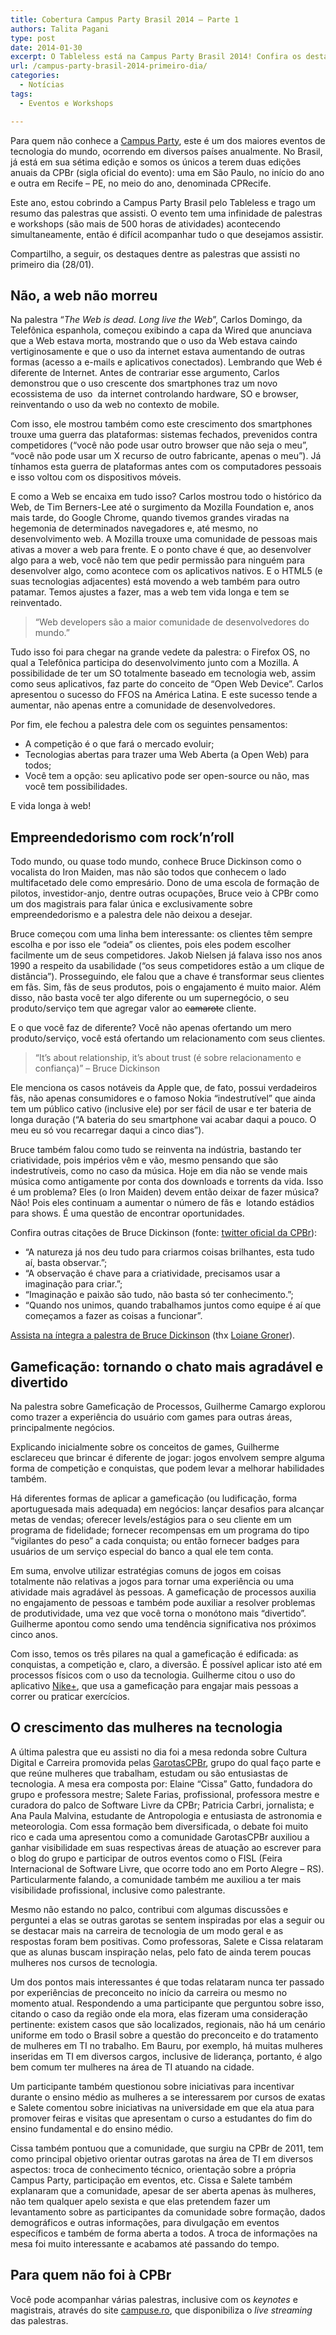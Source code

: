```yaml
---
title: Cobertura Campus Party Brasil 2014 – Parte 1
authors: Talita Pagani
type: post
date: 2014-01-30
excerpt: O Tableless está na Campus Party Brasil 2014! Confira os destaques do primeiro dia do evento (28/01).
url: /campus-party-brasil-2014-primeiro-dia/
categories:
  - Notícias
tags:
  - Eventos e Workshops

---
```

Para quem não conhece a [Campus Party][1], este é um dos maiores eventos de tecnologia do mundo, ocorrendo em diversos países anualmente. No Brasil, já está em sua sétima edição e somos os únicos a terem duas edições anuais da CPBr (sigla oficial do evento): uma em São Paulo, no início do ano e outra em Recife – PE, no meio do ano, denominada CPRecife.

Este ano, estou cobrindo a Campus Party Brasil pelo Tableless e trago um resumo das palestras que assisti. O evento tem uma infinidade de palestras e workshops (são mais de 500 horas de atividades) acontecendo simultaneamente, então é difícil acompanhar tudo o que desejamos assistir.

Compartilho, a seguir, os destaques dentre as palestras que assisti no primeiro dia (28/01).

## Não, a web não morreu

Na palestra “_The Web is dead. Long live the Web_”, Carlos Domingo, da Telefônica espanhola, começou exibindo a capa da Wired que anunciava que a Web estava morta, mostrando que o uso da Web estava caindo vertiginosamente e que o uso da internet estava aumentando de outras formas (acesso a e-mails e aplicativos conectados). Lembrando que Web é diferente de Internet. Antes de contrariar esse argumento, Carlos demonstrou que o uso crescente dos smartphones traz um novo ecossistema de uso  da internet controlando hardware, SO e browser, reinventando o uso da web no contexto de mobile.

Com isso, ele mostrou também como este crescimento dos smartphones trouxe uma guerra das plataformas: sistemas fechados, prevenidos contra competidores (“você não pode usar outro browser que não seja o meu”, “você não pode usar um X recurso de outro fabricante, apenas o meu”). Já tínhamos esta guerra de plataformas antes com os computadores pessoais e isso voltou com os dispositivos móveis.

E como a Web se encaixa em tudo isso? Carlos mostrou todo o histórico da Web, de Tim Berners-Lee até o surgimento da Mozilla Foundation e, anos mais tarde, do Google Chrome, quando tivemos grandes viradas na hegemonia de determinados navegadores e, até mesmo, no desenvolvimento web. A Mozilla trouxe uma comunidade de pessoas mais ativas a mover a web para frente. E o ponto chave é que, ao desenvolver algo para a web, você não tem que pedir permissão para ninguém para desenvolver algo, como acontece com os aplicativos nativos. E o HTML5 (e suas tecnologias adjacentes) está movendo a web também para outro patamar. Temos ajustes a fazer, mas a web tem vida longa e tem se reinventado.

> “Web developers são a maior comunidade de desenvolvedores do mundo.”

Tudo isso foi para chegar na grande vedete da palestra: o Firefox OS, no qual a Telefônica participa do desenvolvimento junto com a Mozilla. A possibilidade de ter um SO totalmente baseado em tecnologia web, assim como seus aplicativos, faz parte do conceito de “Open Web Device”. Carlos apresentou o sucesso do FFOS na América Latina. E este sucesso tende a aumentar, não apenas entre a comunidade de desenvolvedores.

Por fim, ele fechou a palestra dele com os seguintes pensamentos:

  * A competição é o que fará o mercado evoluir;
  * Tecnologias abertas para trazer uma Web Aberta (a Open Web) para todos;
  * Você tem a opção: seu aplicativo pode ser open-source ou não, mas você tem possibilidades.

E vida longa à web!

## Empreendedorismo com rock’n’roll

Todo mundo, ou quase todo mundo, conhece Bruce Dickinson como o vocalista do Iron Maiden, mas não são todos que conhecem o lado multifacetado dele como empresário. Dono de uma escola de formação de pilotos, investidor-anjo, dentre outras ocupações, Bruce veio à CPBr como um dos magistrais para falar única e exclusivamente sobre empreendedorismo e a palestra dele não deixou a desejar.

Bruce começou com uma linha bem interessante: os clientes têm sempre escolha e por isso ele “odeia” os clientes, pois eles podem escolher facilmente um de seus competidores. Jakob Nielsen já falava isso nos anos 1990 a respeito da usabilidade (“os seus competidores estão a um clique de distância”). Prosseguindo, ele falou que a chave é transformar seus clientes em fãs. Sim, fãs de seus produtos, pois o engajamento é muito maior. Além disso, não basta você ter algo diferente ou um supernegócio, o seu produto/serviço tem que agregar valor ao <span style="text-decoration: line-through">camarote</span> cliente.

E o que você faz de diferente? Você não apenas ofertando um mero produto/serviço, você está ofertando um relacionamento com seus clientes.

> “It’s about relationship, it’s about trust (é sobre relacionamento e confiança)” &#8211; Bruce Dickinson

Ele menciona os casos notáveis da Apple que, de fato, possui verdadeiros fãs, não apenas consumidores e o famoso Nokia “indestrutível” que ainda tem um público cativo (inclusive ele) por ser fácil de usar e ter bateria de longa duração (“A bateria do seu smartphone vai acabar daqui a pouco. O meu eu só vou recarregar daqui a cinco dias”).

Bruce também falou como tudo se reinventa na indústria, bastando ter criatividade, pois impérios vêm e vão, mesmo pensando que são indestrutíveis, como no caso da música. Hoje em dia não se vende mais música como antigamente por conta dos downloads e torrents da vida. Isso é um problema? Eles (o Iron Maiden) devem então deixar de fazer música? Não! Pois eles continuam a aumentar o número de fãs e  lotando estádios para shows. É uma questão de encontrar oportunidades.

Confira outras citações de Bruce Dickinson (fonte: [twitter oficial da CPBr][2]):

  * &#8220;A natureza já nos deu tudo para criarmos coisas brilhantes, esta tudo aí, basta observar.&#8221;;
  * &#8220;A observação é chave para a criatividade, precisamos usar a imaginação para criar.&#8221;;
  * &#8220;Imaginação e paixão são tudo, não basta só ter conhecimento.&#8221;;
  * &#8220;Quando nos unimos, quando trabalhamos juntos como equipe é aí que começamos a fazer as coisas a funcionar&#8221;.

[Assista na íntegra a palestra de Bruce Dickinson][3] (thx [Loiane Groner][4]).

## Gameficação: tornando o chato mais agradável e divertido

Na palestra sobre Gameficação de Processos, Guilherme Camargo explorou como trazer a experiência do usuário com games para outras áreas, principalmente negócios.

Explicando inicialmente sobre os conceitos de games, Guilherme esclareceu que brincar é diferente de jogar: jogos envolvem sempre alguma forma de competição e conquistas, que podem levar a melhorar habilidades também.

Há diferentes formas de aplicar a gameficação (ou ludificação, forma aportuguesada mais adequada) em negócios: lançar desafios para alcançar metas de vendas; oferecer levels/estágios para o seu cliente em um programa de fidelidade; fornecer recompensas em um programa do tipo “vigilantes do peso” a cada conquista; ou então fornecer badges para usuários de um serviço especial do banco a qual ele tem conta.

Em suma, envolve utilizar estratégias comuns de jogos em coisas totalmente não relativas a jogos para tornar uma experiência ou uma atividade mais agradável às pessoas. A gameficação de processos auxilia no engajamento de pessoas e também pode auxiliar a resolver problemas de produtividade, uma vez que você torna o monótono mais “divertido”. Guilherme apontou como sendo uma tendência significativa nos próximos cinco anos.

Com isso, temos os três pilares na qual a gameficação é edificada: as conquistas, a competição e, claro, a diversão. É possível aplicar isto até em processos físicos com o uso da tecnologia. Guilherme citou o uso do aplicativo [Nike+][5], que usa a gameficação para engajar mais pessoas a correr ou praticar exercícios.

## O crescimento das mulheres na tecnologia

A última palestra que eu assisti no dia foi a mesa redonda sobre Cultura Digital e Carreira promovida pelas [GarotasCPBr][6], grupo do qual faço parte e que reúne mulheres que trabalham, estudam ou são entusiastas de tecnologia. A mesa era composta por: Elaine “Cissa” Gatto, fundadora do grupo e professora mestre; Salete Farias, profissional, professora mestre e curadora do palco de Software Livre da CPBr; Patricia Carbri, jornalista; e Ana Paula Malvina, estudante de Antropologia e entusiasta de astronomia e meteorologia. Com essa formação bem diversificada, o debate foi muito rico e cada uma apresentou como a comunidade GarotasCPBr auxiliou a ganhar visibilidade em suas respectivas áreas de atuação ao escrever para o blog do grupo e participar de outros eventos como o FISL (Feira Internacional de Software Livre, que ocorre todo ano em Porto Alegre &#8211; RS). Particularmente falando, a comunidade também me auxiliou a ter mais visibilidade profissional, inclusive como palestrante.

Mesmo não estando no palco, contribui com algumas discussões e perguntei a elas se outras garotas se sentem inspiradas por elas a seguir ou se destacar mais na carreira de tecnologia de um modo geral e as respostas foram bem positivas. Como professoras, Salete e Cissa relataram que as alunas buscam inspiração nelas, pelo fato de ainda terem poucas mulheres nos cursos de tecnologia.

Um dos pontos mais interessantes é que todas relataram nunca ter passado por experiências de preconceito no início da carreira ou mesmo no momento atual. Respondendo a uma participante que perguntou sobre isso, citando o caso da região onde ela mora, elas fizeram uma consideração pertinente: existem casos que são localizados, regionais, não há um cenário uniforme em todo o Brasil sobre a questão do preconceito e do tratamento de mulheres em TI no trabalho. Em Bauru, por exemplo, há muitas mulheres inseridas em TI em diversos cargos, inclusive de liderança, portanto, é algo bem comum ter mulheres na área de TI atuando na cidade.

Um participante também questionou sobre iniciativas para incentivar durante o ensino médio as mulheres a se interessarem por cursos de exatas e Salete comentou sobre iniciativas na universidade em que ela atua para promover feiras e visitas que apresentam o curso a estudantes do fim do ensino fundamental e do ensino médio.

Cissa também pontuou que a comunidade, que surgiu na CPBr de 2011, tem como principal objetivo orientar outras garotas na área de TI em diversos aspectos: troca de conhecimento técnico, orientação sobre a própria Campus Party, participação em eventos, etc. Cissa e Salete também explanaram que a comunidade, apesar de ser aberta apenas às mulheres, não tem qualquer apelo sexista e que elas pretendem fazer um levantamento sobre as participantes da comunidade sobre formação, dados demográficos e outras informações, para divulgação em eventos específicos e também de forma aberta a todos. A troca de informações na mesa foi muito interessante e acabamos até passando do tempo.

## Para quem não foi à CPBr

Você pode acompanhar várias palestras, inclusive com os _keynotes_ e magistrais, através do site [campuse.ro][7], que disponibiliza o _live streaming_ das palestras.

 [1]: http://www.campus-party.com.br/
 [2]: http://twitter.com/campuspartybra/
 [3]: https://www.youtube.com/watch?v=CqwhpSXJRCE
 [4]: http://twitter.com/loiane/
 [5]: https://secure-nikeplus.nike.com/plus/
 [6]: http://www.garotascpbr.com.br/
 [7]: http://campuse.ro/